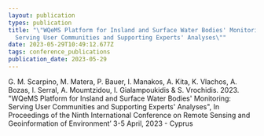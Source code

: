 ```yaml
---
layout: publication
types: publication
title: "\"WQeMS Platform for Insland and Surface Water Bodies' Monitoring:
  Serving User Communities and Supporting Experts' Analyses\""
date: 2023-05-29T10:49:12.677Z
tags: conference_publications
publication_date: 2023-05-29
---
```

<!--StartFragment-->

G. M. Scarpino, M. Matera, P. Bauer, I. Manakos, A. Kita, K. Vlachos, A. Bozas, I. Serral, A. Moumtzidou, I. Gialampoukidis & S. Vrochidis. 2023. "WQeMS Platform for Insland and Surface Water Bodies' Monitoring: Serving User Communities and Supporting Experts' Analyses", In Proceedings of the Ninth International Conference on Remote Sensing and Geoinformation of Environmentʼ 3-5 April, 2023 - Cyprus

<!--EndFragment-->